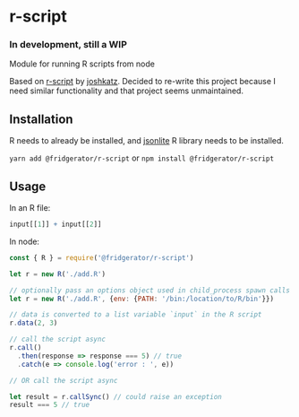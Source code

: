 # r-script

### In development, still a WIP

Module for running R scripts from node

Based on [r-script](https://github.com/joshkatz/r-script) by [joshkatz](https://github.com/joshkatz).  Decided to re-write this project because I need similar functionality and that project seems unmaintained.

## Installation

R needs to already be installed, and [jsonlite](https://cran.r-project.org/web/packages/jsonlite/index.html) R library needs to be installed.

`yarn add @fridgerator/r-script` or `npm install @fridgerator/r-script`

## Usage

In an R file: 

```R
input[[1]] + input[[2]]
```

In node:

```javascript
const { R } = require('@fridgerator/r-script')

let r = new R('./add.R')

// optionally pass an options object used in child_process spawn calls
let r = new R('./add.R', {env: {PATH: '/bin:/location/to/R/bin'}})

// data is converted to a list variable `input` in the R script
r.data(2, 3)

// call the script async
r.call()
  .then(response => response === 5) // true
  .catch(e => console.log('error : ', e))

// OR call the script async

let result = r.callSync() // could raise an exception
result === 5 // true
```
